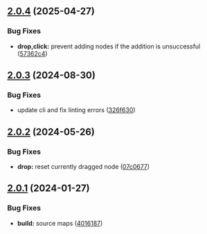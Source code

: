 ## [2.0.4](https://github.com/retejs/dock-plugin/compare/v2.0.3...v2.0.4) (2025-04-27)


### Bug Fixes

* **drop,click:** prevent adding nodes if the addition is unsuccessful ([57362c4](https://github.com/retejs/dock-plugin/commit/57362c48422aaf01f88495e084005061d75badbe))

## [2.0.3](https://github.com/retejs/dock-plugin/compare/v2.0.2...v2.0.3) (2024-08-30)


### Bug Fixes

* update cli and fix linting errors ([326f630](https://github.com/retejs/dock-plugin/commit/326f630a0f9dbf30b67107e462917b1585cb07aa))

## [2.0.2](https://github.com/retejs/dock-plugin/compare/v2.0.1...v2.0.2) (2024-05-26)


### Bug Fixes

* **drop:** reset currently dragged node ([07c0677](https://github.com/retejs/dock-plugin/commit/07c06771be75bc7fcdfdd66feb6c1a221cfe5013))

## [2.0.1](https://github.com/retejs/dock-plugin/compare/v2.0.0...v2.0.1) (2024-01-27)


### Bug Fixes

* **build:** source maps ([4016187](https://github.com/retejs/dock-plugin/commit/401618721cd8a4b6cde643fbbb4bd828c15b5b48))
